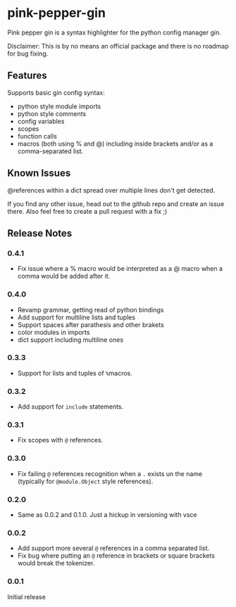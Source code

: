 # pink-pepper-gin

Pink pepper gin is a syntax highlighter for the python config manager gin.

Disclaimer: This is by no means an official package and there is no roadmap
for bug fixing.

## Features

Supports basic gin config syntax:

* python style module imports
* python style comments
* config variables
* scopes
* function calls
* macros (both using % and @) including inside brackets and/or as a
comma-separated list.

## Known Issues

@references within a dict spread over multiple lines don't get detected.

If you find any other issue, head out to the github repo and
create an issue there. Also feel free to create a pull request with a fix ;)

## Release Notes

### 0.4.1
* Fix issue where a % macro would be interpreted as a @ macro when a comma would be added after it.

### 0.4.0
* Revamp grammar, getting read of python bindings
* Add support for multiline lists and tuples
* Support spaces after parathesis and other brakets
* color modules in imports
* dict support including multiline ones

### 0.3.3
* Support for lists and tuples of `%`macros.

### 0.3.2
* Add support for `include` statements.

### 0.3.1
*  Fix scopes with `@` references.

### 0.3.0
*  Fix failing `@` references recognition when a `.` exists un the name
(typically for `@module.Object` style references).

### 0.2.0
* Same as 0.0.2 and 0.1.0. Just a hickup in versioning with vsce

### 0.0.2
* Add support more several `@` references in a comma separated list.
* Fix bug where putting an `@` reference in brackets or square brackets would
break the tokenizer.

### 0.0.1
Initial release
